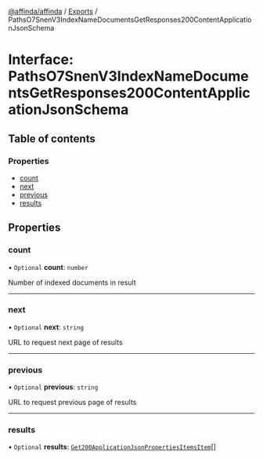 [@affinda/affinda](../README.md) / [Exports](../modules.md) / PathsO7SnenV3IndexNameDocumentsGetResponses200ContentApplicationJsonSchema

# Interface: PathsO7SnenV3IndexNameDocumentsGetResponses200ContentApplicationJsonSchema

## Table of contents

### Properties

- [count](PathsO7SnenV3IndexNameDocumentsGetResponses200ContentApplicationJsonSchema.md#count)
- [next](PathsO7SnenV3IndexNameDocumentsGetResponses200ContentApplicationJsonSchema.md#next)
- [previous](PathsO7SnenV3IndexNameDocumentsGetResponses200ContentApplicationJsonSchema.md#previous)
- [results](PathsO7SnenV3IndexNameDocumentsGetResponses200ContentApplicationJsonSchema.md#results)

## Properties

### count

• `Optional` **count**: `number`

Number of indexed documents in result

___

### next

• `Optional` **next**: `string`

URL to request next page of results

___

### previous

• `Optional` **previous**: `string`

URL to request previous page of results

___

### results

• `Optional` **results**: [`Get200ApplicationJsonPropertiesItemsItem`](Get200ApplicationJsonPropertiesItemsItem.md)[]
